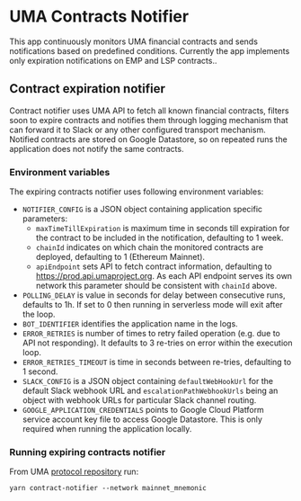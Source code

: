 # UMA Contracts Notifier

This app continuously monitors UMA financial contracts and sends notifications based on predefined conditions. Currently the app implements only expiration notifications on EMP and LSP contracts..

## Contract expiration notifier

Contract notifier uses UMA API to fetch all known financial contracts, filters soon to expire contracts and notifies them through logging mechanism that can forward it to Slack or any other configured transport mechanism. Notified contracts are stored on Google Datastore, so on repeated runs the application does not notify the same contracts.

### Environment variables

The expiring contracts notifier uses following environment variables:

- `NOTIFIER_CONFIG` is a JSON object containing application specific parameters:
  - `maxTimeTillExpiration` is maximum time in seconds till expiration for the contract to be included in the notification, defaulting to 1 week.
  - `chainId` indicates on which chain the monitored contracts are deployed, defaulting to 1 (Ethereum Mainnet).
  - `apiEndpoint` sets API to fetch contract information, defaulting to https://prod.api.umaproject.org. As each API endpoint serves its own network this parameter should be consistent with `chainId` above.
- `POLLING_DELAY` is value in seconds for delay between consecutive runs, defaults to 1h. If set to 0 then running in serverless mode will exit after the loop.
- `BOT_IDENTIFIER` identifies the application name in the logs.
- `ERROR_RETRIES` is number of times to retry failed operation (e.g. due to API not responding). It defaults to 3 re-tries on error within the execution loop.
- `ERROR_RETRIES_TIMEOUT` is time in seconds between re-tries, defaulting to 1 second.
- `SLACK_CONFIG` is a JSON object containing `defaultWebHookUrl` for the default Slack webhook URL and `escalationPathWebhookUrls` being an object with webhook URLs for particular Slack channel routing.
- `GOOGLE_APPLICATION_CREDENTIALS` points to Google Cloud Platform service account key file to access Google Datastore. This is only required when running the application locally.

### Running expiring contracts notifier

From UMA [protocol repository](https://github.com/UMAprotocol/protocol/) run:

```
yarn contract-notifier --network mainnet_mnemonic
```
